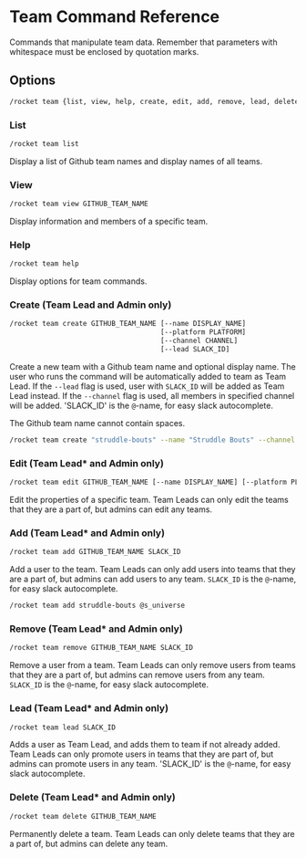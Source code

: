 # Team Command Reference

Commands that manipulate team data. Remember that parameters with whitespace
must be enclosed by quotation marks.

## Options

```sh
/rocket team {list, view, help, create, edit, add, remove, lead, delete}
```

### List

```sh
/rocket team list
```

Display a list of Github team names and display names of all teams.

### View

```sh
/rocket team view GITHUB_TEAM_NAME
```

Display information and members of a specific team.

### Help

```sh
/rocket team help
```

Display options for team commands.

### Create (Team Lead and Admin only)

```sh
/rocket team create GITHUB_TEAM_NAME [--name DISPLAY_NAME]
                                     [--platform PLATFORM]
                                     [--channel CHANNEL]
                                     [--lead SLACK_ID]
```

Create a new team with a Github team name and optional display name. The user
who runs the command will be automatically added to team as Team Lead. If the
`--lead` flag is used, user with `SLACK_ID` will be added as Team Lead
instead. If the `--channel` flag is used, all members in specified
channel will be added. 'SLACK_ID' is the `@`-name, for easy slack autocomplete.

The Github team name cannot contain spaces.

```sh
/rocket team create "struddle-bouts" --name "Struddle Bouts" --channel
```

### Edit (Team Lead\* and Admin only)

```sh
/rocket team edit GITHUB_TEAM_NAME [--name DISPLAY_NAME] [--platform PLATFORM]
```

Edit the properties of a specific team. Team Leads can only edit the teams that
they are a part of, but admins can edit any teams.

### Add (Team Lead\* and Admin only)

```sh
/rocket team add GITHUB_TEAM_NAME SLACK_ID
```

Add a user to the team. Team Leads can only add users into teams that they are a
part of, but admins can add users to any team. `SLACK_ID` is the `@`-name, for
easy slack autocomplete.

```sh
/rocket team add struddle-bouts @s_universe
```

### Remove (Team Lead\* and Admin only)

```sh
/rocket team remove GITHUB_TEAM_NAME SLACK_ID
```

Remove a user from a team. Team Leads can only remove users from teams that they
are a part of, but admins can remove users from any team. `SLACK_ID` is the
`@`-name, for easy slack autocomplete.

### Lead (Team Lead\* and Admin only)

```sh
/rocket team lead SLACK_ID
```

Adds a user as Team Lead, and adds them to team if not already added.
Team Leads can only promote users in teams that they are part
of, but admins can promote users in any team. 'SLACK_ID' is the
`@`-name, for easy slack autocomplete.

### Delete (Team Lead\* and Admin only)

```sh
/rocket team delete GITHUB_TEAM_NAME
```

Permanently delete a team. Team Leads can only delete teams that they are a part
of, but admins can delete any team.
